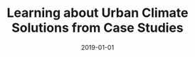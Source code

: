 ---
title: "Learning about Urban Climate Solutions from Case Studies"
collection: publications
permalink: /publications/27
date: 2019-01-01
venue: "Nature Climate Change"
citation: "Lamb, William F., Creutzig, Felix, <b>Callaghan, Max W.</b>, Minx, Jan C.. (2019). &quot;Learning about Urban Climate Solutions from Case Studies.&quot; <i>Nature Climate Change</i>. 9(4)."
doi: "10.1038/s41558-019-0440-x"
---